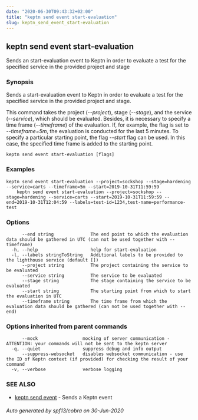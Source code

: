 ```yaml
---
date: "2020-06-30T09:43:32+02:00"
title: "keptn send event start-evaluation"
slug: keptn_send_event_start-evaluation
---
```

## keptn send event start-evaluation

Sends an start-evaluation event to Keptn in order to evaluate a test for the specified service in the provided project and stage

### Synopsis

Sends a start-evaluation event to Keptn in order to evaluate a test
for the specified service in the provided project and stage. 

This command takes the project (*--project*), stage (*--stage*), and the service (*--service*), which should be
evaluated. Besides, it is necessary to specify a time frame (*--timeframe*) of the evaluation. If, for example, the 
flag is set to *--timeframe=5m*, the evaluation is conducted for the last 5 minutes. To specify a particular starting
point, the flag *--start* flag can be used. In this case, the specified time frame is added to the starting point.

```
keptn send event start-evaluation [flags]
```

### Examples

```
keptn send event start-evaluation --project=sockshop --stage=hardening --service=carts --timeframe=5m --start=2019-10-31T11:59:59
    keptn send event start-evaluation --project=sockshop --stage=hardening --service=carts --start=2019-10-31T11:59:59 --end=2019-10-31T12:04:59 --labels=test-id=1234,test-name=performance-test
```

### Options

```
      --end string              The end point to which the evaluation data should be gathered in UTC (can not be used together with --timeframe)
  -h, --help                    help for start-evaluation
  -l, --labels stringToString   Additional labels to be provided to the lighthouse service (default [])
      --project string          The project containing the service to be evaluated
      --service string          The service to be evaluated
      --stage string            The stage containing the service to be evaluated
      --start string            The starting point from which to start the evaluation in UTC
      --timeframe string        The time frame from which the evaluation data should be gathered (can not be used together with --end)
```

### Options inherited from parent commands

```
      --mock                 mocking of server communication - ATTENTION: your commands will not be sent to the keptn server
  -q, --quiet                suppress debug and info output
      --suppress-websocket   disables websocket communication - use the ID of Keptn context (if provided) for checking the result of your command
  -v, --verbose              verbose logging
```

### SEE ALSO

* [keptn send event](../keptn_send_event/)	 - Sends a Keptn event

###### Auto generated by spf13/cobra on 30-Jun-2020
